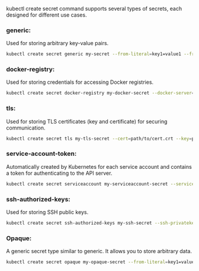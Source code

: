 kubectl create secret command supports several types of secrets, each designed for different use cases. 

### generic:
Used for storing arbitrary key-value pairs.
```bash
kubectl create secret generic my-secret --from-literal=key1=value1 --from-literal=key2=value2
```
### docker-registry:

Used for storing credentials for accessing Docker registries.
```bash
kubectl create secret docker-registry my-docker-secret --docker-server=<server> --docker-username=<username> --docker-password=<password> --docker-email=<email>
```

### tls:

Used for storing TLS certificates (key and certificate) for securing communication.
```bash
kubectl create secret tls my-tls-secret --cert=path/to/cert.crt --key=path/to/cert.key
```
### service-account-token:

Automatically created by Kubernetes for each service account and contains a token for authenticating to the API server.
```bash
kubectl create secret serviceaccount my-serviceaccount-secret --serviceaccount=my-serviceaccount
```
### ssh-authorized-keys:

Used for storing SSH public keys.
```bash
kubectl create secret ssh-authorized-keys my-ssh-secret --ssh-privatekey=path/to/private/key
```
### Opaque:

A generic secret type similar to generic. It allows you to store arbitrary data.
```bash
kubectl create secret opaque my-opaque-secret --from-literal=key1=value1 --from-literal=key2=value2
```

